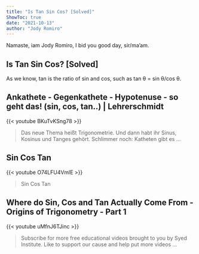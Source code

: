 ```yaml
---
title: "Is Tan Sin Cos? [Solved]"
ShowToc: true 
date: "2021-10-13"
author: "Jody Romiro" 
---
```


Namaste, iam Jody Romiro, I bid you good day, sir/ma’am.
## Is Tan Sin Cos? [Solved]
As we know, tan is the ratio of sin and cos, such as tan θ = sin θ/cos θ.

## Ankathete - Gegenkathete - Hypotenuse - so geht das! (sin, cos, tan..) | Lehrerschmidt
{{< youtube BKuTvKSng78 >}}
>Das neue Thema heißt Trigonometrie. Und dann habt ihr Sinus, Kosinus und Tanges gehört. Schlimmer noch: Katheten gibt es ...

## Sin Cos Tan
{{< youtube O74LFU4VmlE >}}
>Sin Cos Tan

## Where do Sin, Cos and Tan Actually Come From - Origins of Trigonometry - Part 1
{{< youtube uMfnJ6TJinc >}}
>Subscribe for more free educational videos brought to you by Syed Institute. Like to support our cause and help put more videos ...

